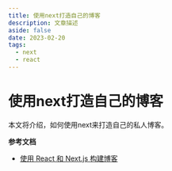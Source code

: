 ```yaml
---
title: 使用next打造自己的博客
description: 文章描述
aside: false
date: 2023-02-20
tags:
  - next
  - react
---
```


# 使用next打造自己的博客

本文将介绍，如何使用next来打造自己的私人博客。

**参考文档**
- [使用 React 和 Next.js 构建博客](https://zhuanlan.zhihu.com/p/461577858)